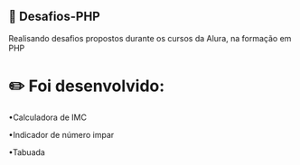 ## :elephant: Desafios-PHP

Realisando desafios propostos durante os cursos da Alura, na formação em PHP

# :pencil2: Foi desenvolvido:

•Calculadora de IMC

•Indicador de número impar

•Tabuada
